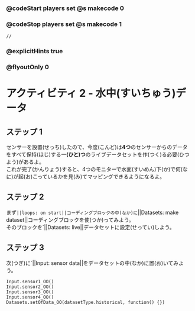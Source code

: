 ### @codeStart players set @s makecode 0
### @codeStop players set @s makecode 1

```template
//
```

### @explicitHints true
### @flyoutOnly 0

# アクティビティ 2 - 水中(すいちゅう)データ

## ステップ 1
センサーを設置(せっち)したので、今度(こんど)は**4つ**のセンサーからのデータをすべて保持(ほじ)する**一(ひと)つ**のライブデータセットを作(つく)る必要(ひつよう)があるよ。<br>
これが完了(かんりょう)すると、4つのモニターで水面(すいめん)下(か)で何(なに)が起(お)こっているかを見(み)てマッピングできるようになるよ。 

## ステップ 2 
まず`||loops: on start||コーディングブロックの中(なか)に`||Datasets: make dataset||コーディングブロックを使(つか)ってみよう。<br>
そのブロックを`||Datasets: live||データセットに設定(せってい)しよう。

## ステップ 3
次(つぎ)に`||Input: sensor data||をデータセットの中(なか)に置(お)いてみよう。

```ghost
Input.sensor1_OO()
Input.sensor2_OO()
Input.sensor3_OO()
Input.sensor4_OO()
Datasets.setOfData_OO(datasetType.historical, function() {})
```

